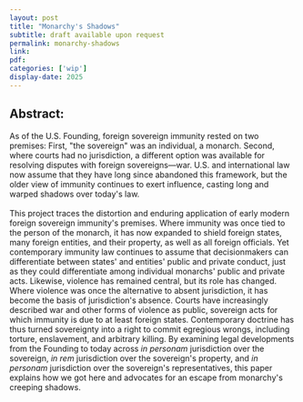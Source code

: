 ```yaml
---
layout: post
title: "Monarchy's Shadows"
subtitle: draft available upon request
permalink: monarchy-shadows
link:
pdf: 
categories: ['wip']
display-date: 2025
---
```


<h2>Abstract:</h2> 

As of the U.S. Founding, foreign sovereign immunity rested on two premises: First, "the sovereign" was an individual, a monarch. Second, where courts had no jurisdiction, a different option was available for resolving disputes with foreign sovereigns—war. U.S. and international law now assume that they have long since abandoned this framework, but the older view of immunity continues to exert influence, casting long and warped shadows over today's law.
<br>
<br>
This project traces the distortion and enduring application of early modern foreign sovereign immunity's premises. Where immunity was once tied to the person of the monarch, it has now expanded to shield foreign states, many foreign entities, and their property, as well as all foreign officials. Yet contemporary immunity law continues to assume that decisionmakers can differentiate between states' and entities' public and private conduct, just as they could differentiate among individual monarchs' public and private acts. Likewise, violence has remained central, but its role has changed. Where violence was once the alternative to absent jurisdiction, it has become the basis of jurisdiction's absence. Courts have increasingly described war and other forms of violence as public, sovereign acts for which immunity is due to at least foreign states. Contemporary doctrine has thus turned sovereignty into a right to commit egregious wrongs, including torture, enslavement, and arbitrary killing. By examining legal developments from the Founding to today across <i>in personam</i> jurisdiction over the sovereign, <i>in rem</i> jurisdiction over the sovereign's property, and <i>in personam</i> jurisdiction over the sovereign's representatives, this paper explains how we got here and advocates for an escape from monarchy's creeping shadows.
